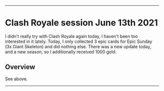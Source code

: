 
***

# Clash Royale session June 13th 2021

I didn't really try with Clash Royale again today, I haven't been too interested in it lately. Today, I only collected 3 epic cards for Epic Sunday (3x Giant Skeleton) and did nothing else. There was a new update today, and a new season, so I additionally received 1000 gold.

## Overview

See above.

***
